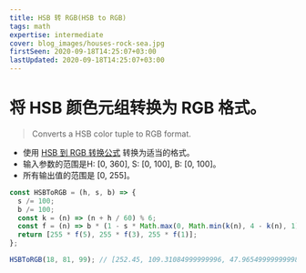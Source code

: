 ```yaml
---
title: HSB 转 RGB(HSB to RGB)
tags: math
expertise: intermediate
cover: blog_images/houses-rock-sea.jpg
firstSeen: 2020-09-18T14:25:07+03:00
lastUpdated: 2020-09-18T14:25:07+03:00
---
```


# 将 HSB 颜色元组转换为 RGB 格式。
> Converts a HSB color tuple to RGB format.

- 使用 [HSB 到 RGB 转换公式](https://en.wikipedia.org/wiki/HSL_and_HSV#HSV_to_RGB) 转换为适当的格式。
- 输入参数的范围是H: [0, 360], S: [0, 100], B: [0, 100]。
- 所有输出值的范围是 [0, 255]。

```js
const HSBToRGB = (h, s, b) => {
  s /= 100;
  b /= 100;
  const k = (n) => (n + h / 60) % 6;
  const f = (n) => b * (1 - s * Math.max(0, Math.min(k(n), 4 - k(n), 1)));
  return [255 * f(5), 255 * f(3), 255 * f(1)];
};
```

```js
HSBToRGB(18, 81, 99); // [252.45, 109.31084999999996, 47.965499999999984]
```
